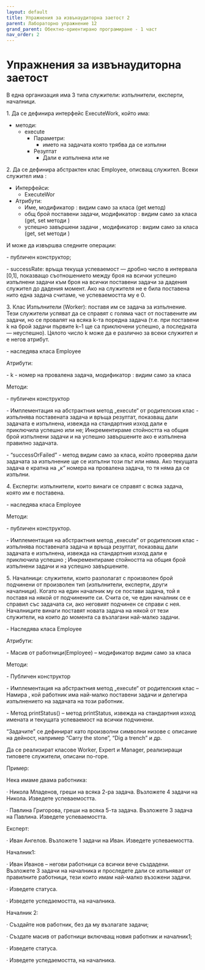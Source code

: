 ```yaml
---
layout: default
title: Упражнения за извънаудиторна заетост 2
parent: Лабораторно упражнение 12
grand_parent: Обектно-ориентирано програмиране - 1 част
nav_order: 2
---
```

# Упражнения за извънаудиторна заетост

В една организация има 3 типа служители:  изпълнители, експерти, началници.

1\. Да се дефинира интерфейс ExecuteWork, който има:

* методи:&#x20;
  * execute
    * Параметри:
      * &#x20;името на задачата която трябва да се изпълни
    * Резултат&#x20;
      * Дали е изпълнена или не

&#x20;2\. Да се дефинира абстрактен клас Employee, описващ служител. Всеки служител има :

* Интерфейси:
  * ExecuteWor
* Атрибути:
  * Име,  модификатор : видим само за класа (get метод)
  * общ брой поставени задачи, модификатор : видим само за класа (get, set методи )
  * успешно завършени задачи , модификатор : видим само за класа (get, set методи )

И може да извършва следните операции:

\-          публичен конструктор;

\-           successRate: връща текуща успеваемост — дробно число в интервала \[0,1], показващо съотношението между броя на всички успешно изпълнени задачи към броя на всички поставени задачи за дадения служител до дадения момент.  Ако на служителя не е била поставена нито една задача считаме, че успеваемостта му е 0.

3\. Клас Изпълнители (Worker): поставя им се задача за изпълнение. Тези служители успяват да се справят с голяма част от поставените им задачи, но се провалят на всяка k-та поредна задача (т.е. при поставени k на брой задачи първите k–1 ще са приключени успешно, а последната — неуспешно). Цялото число k може да е различно за всеки служител и е негов атрибут.

\-          наследява класа Employee

Атрибути:

\-          k  - номер на провалена задача, модификатор : видим само за класа

Методи:

\-          публичен конструктор

\-          Имплементация на абстрактния метод „execute“ от родителския клас - изпълнява поставената задача и връща резултат, показващ дали задачата е изпълнена, извежда на стандартния изход дали е приключила успешно или не; Инкрементираме стойността на общия брой изпълнени задачи и на успешно завършените ако е изпълнена правилно задачата.

\-          “successOrFailed” - метод видим само за класа, който проверява дали задачата за изпълнение ще се изпълни този път или няма. Ако текущата задача е кратна на „к“ номера на провалена задача, то тя няма да се изпълни.

&#x20;

&#x20;

4\.       Експерти: изпълнители, които винаги се справят с всяка задача, която им е поставена.

\-          наследява класа Employee

Методи:

\-          публичен конструктор.

\-          Имплементация на абстрактния метод „execute“ от родителския клас - изпълнява поставената задача и връща резултат, показващ дали задачата е изпълнена, извежда на стандартния изход дали е приключила успешно ; Инкрементираме стойността на общия брой изпълнени задачи и на успешно завършените.

5\.       Началници: служители, които разполагат с произволен брой подчинени от произволен тип (изпълнители, експерти, други началници). Когато на един началник му се постави задача, той я поставя на някой от подчинените си. Счита се, че един началник се е справил със задачата си, ако неговият подчинен се справи с нея. Началниците винаги поставят новата задача на някой от тези служители, на които до момента са възлагани най-малко задачи.

\-          Наследява класа Employee

Атрибути:

\-          Масив от работници(Employee) – модификатор видим само за класа

Методи:

\-          Публичен конструктор

\-          Имплементация на абстрактния метод „execute“ от родителския клас – Намира , кой работник има най-малко поставени задачи и делегира изпълнението на задачата на този работник.

\-          Метод printStatus() – метод printStatus, извежда на стандартния изход имената и текущата успеваемост на всички подчинени.

&#x20;

&#x20;

“Задачите” се дефинират като произволни символни низове с описание на дейност, например “Carry the stone”, “Dig a trench” и др.

Да се реализират класове Worker, Expert и Manager, реализиращи типовете служители, описани по-горе.

&#x20;

Пример:

Нека имаме двама работника:

·         Никола Младенов, греши на всяка 2-ра задача. Възложете 4 задачи на Никола. Изведете успеваемостта.

·         Павлина Григорова, греши на всяка 5-та задача. Възложете 3 задача на Павлина. Изведете успеваемостта.

Експерт:

·         Иван Ангелов. Възложете 1 задачи на Иван. Изведете успеваемостта.

Началник1:

·         Иван Иванов – негови работници са всички вече създадени. Възложете 3 задачи на началника и проследете дали се изпъняват от правилните работници, тези които имам най-малко възожени задачи.

·         Изведете статуса.

·         Изведете успедаемостта, на началника.

Началник 2:

·         Създайте нов работник, без да му възлагате задачи;

·         Създате масив от работници включващ новия работник и началник1;

·         Изведете статуса.

·         Изведете успедаемостта, на началника.
